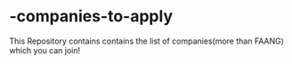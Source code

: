 # -companies-to-apply
This Repository contains contains the list of companies(more than FAANG) which you can join!
